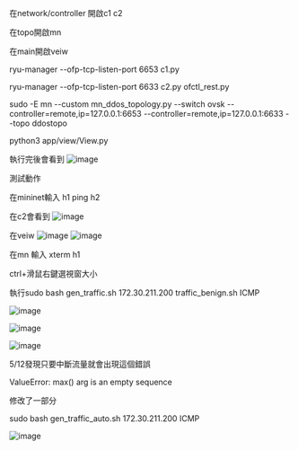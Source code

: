 在network/controller 開啟c1 c2

在topo開啟mn

在main開啟veiw

ryu-manager --ofp-tcp-listen-port 6653 c1.py

ryu-manager --ofp-tcp-listen-port 6633 c2.py ofctl_rest.py

sudo -E mn --custom mn_ddos_topology.py --switch ovsk  --controller=remote,ip=127.0.0.1:6653  --controller=remote,ip=127.0.0.1:6633 --topo ddostopo

python3 app/view/View.py

執行完後會看到
![image](https://github.com/ianyang66/NTU-SDN-2024/assets/106331489/c337b7a9-afb8-477f-ae5a-4cbfc769ca86)

測試動作

在mininet輸入 h1 ping h2

在c2會看到
![image](https://github.com/ianyang66/NTU-SDN-2024/assets/106331489/221927b4-1589-4a98-9783-b8531205cee2)

在veiw
![image](https://github.com/ianyang66/NTU-SDN-2024/assets/106331489/f93b21da-f4a7-4a8d-a999-02590fcc5790)
![image](https://github.com/ianyang66/NTU-SDN-2024/assets/106331489/a11b1951-0958-4c56-a846-359182f8b803)

在mn 輸入 xterm h1 

ctrl+滑鼠右鍵選視窗大小

執行sudo bash gen_traffic.sh 172.30.211.200 traffic_benign.sh ICMP

![image](https://github.com/ianyang66/NTU-SDN-2024/assets/106331489/eb152f25-5974-47ac-a879-9609829bed76)

![image](https://github.com/ianyang66/NTU-SDN-2024/assets/106331489/4a02f1cb-eff6-4b9f-af5e-1c28fa50dcdc)

![image](https://github.com/ianyang66/NTU-SDN-2024/assets/106331489/51598321-a39f-42cc-9aed-fbf41273cf44)

5/12發現只要中斷流量就會出現這個錯誤

ValueError: max() arg is an empty sequence

修改了一部分

 sudo bash gen_traffic_auto.sh 172.30.211.200 ICMP

 ![image](https://github.com/ianyang66/NTU-SDN-2024/assets/106331489/f16d2871-6851-4d0b-a4fc-c85fafc31202)

